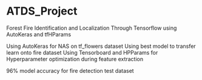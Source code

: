 # ATDS_Project
Forest Fire Identification and Localization Through Tensorflow using AutoKeras and tfHParams

Using AutoKeras for NAS on tf_flowers dataset
Using best model to transfer learn onto fire dataset
Using Tensorboard and HPParams for Hyperparameter optimization during feature extraction

96% model accuracy for fire detection test dataset


